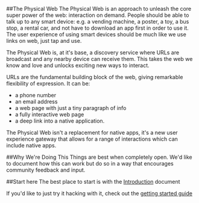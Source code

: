 ##The Physical Web
The Physical Web is an approach to unleash the core super power of the web: interaction on demand. People should be able to talk up to any smart device: e.g. a vending machine, a poster, a toy, a bus stop, a rental car, and not have to download an app first in order to use it. The user experience of using smart devices should be much like we use links on web, just tap and use.

The Physical Web is, at it's base, a discovery service where URLs are broadcast and any nearby device can receive them. This takes the web we know and love and unlocks exciting new ways to interact. 

URLs are the fundamental building block of the web, giving remarkable flexibility of expression. It can be:

* a phone number
* an email address
* a web page with just a tiny paragraph of info
* a fully interactive web page
* a deep link into a native application.  

The Physical Web isn't a replacement for native apps, it's a new user experience gateway that allows for a range of interactions which can include native apps.

##Why We're Doing This
Things are best when completely open. We'd like to document how this can work but do so in a way that encourages community feedback and input.

##Start here
The best place to start is with the [Introduction](http://github.com/scottjenson/physical-web/blob/master/introduction.md) document

If you'd like to just try it hacking with it, check out the [getting started guide](http://github.com/scottjenson/physical-web/blob/master/getting_started.md)
